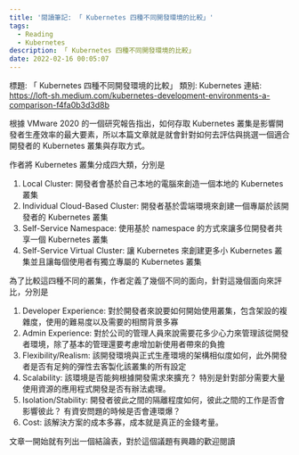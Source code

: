 ```yaml
---
title: '閱讀筆記: 「 Kubernetes 四種不同開發環境的比較」'
tags:
  - Reading
  - Kubernetes
description: 「 Kubernetes 四種不同開發環境的比較」
date: 2022-02-16 00:05:07
---
```


標題: 「 Kubernetes 四種不同開發環境的比較」
類別: Kubernetes
連結: https://loft-sh.medium.com/kubernetes-development-environments-a-comparison-f4fa0b3d3d8b

根據 VMware 2020 的一個研究報告指出，如何存取 Kubernetes 叢集是影響開發者生產效率的最大要素，所以本篇文章就是就會針對如何去評估與挑選一個適合開發者的
Kubernetes 叢集與存取方式。

作者將 Kubernetes 叢集分成四大類，分別是
1. Local Cluster: 開發者會基於自己本地的電腦來創造一個本地的 Kubernetes 叢集
2. Individual Cloud-Based Cluster: 開發者基於雲端環境來創建一個專屬於該開發者的 Kubernetes 叢集
3. Self-Service Namespace: 使用基於 namespace 的方式來讓多位開發者共享一個 Kubernetes 叢集
4. Self-Service Virtual Cluster: 讓 Kubernetes 來創建更多小 Kubernetes 叢集並且讓每個使用者有獨立專屬的 Kubernetes 叢集

為了比較這四種不同的叢集，作者定義了幾個不同的面向，針對這幾個面向來評比，分別是

1. Developer Experience: 對於開發者來說要如何開始使用叢集，包含架設的複雜度，使用的難易度以及需要的相關背景多寡
2. Admin Experience: 對於公司的管理人員來說需要花多少心力來管理該從開發者環境，除了基本的管理還要考慮增加新使用者帶來的負擔
3. Flexibility/Realism: 該開發環境與正式生產環境的架構相似度如何，此外開發者是否有足夠的彈性去客製化該叢集的所有設定
4. Scalability: 該環境是否能夠根據開發需求來擴充？ 特別是針對部分需要大量使用資源的應用程式開發是否有辦法處理。
5. Isolation/Stability: 開發者彼此之間的隔離程度如何，彼此之間的工作是否會影響彼此？ 有資安問題的時候是否會連環爆？
6. Cost: 該解決方案的成本多寡，成本就是真正的金錢考量。

文章一開始就有列出一個結論表，對於這個議題有興趣的歡迎閱讀

